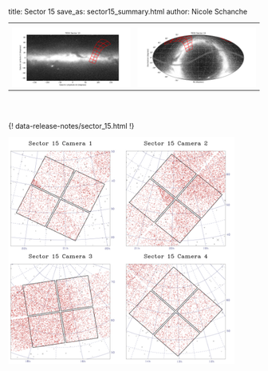 title: Sector 15
save_as: sector15_summary.html
author: Nicole Schanche


<table>
  <tr>
    <th colspan="2" ></th>
  </tr>
  <tr>
    <td width="50%" style = "text-align: center;">
          <img class="img-responsive" style="max-width:100%;" src="images/sector-plots/tess_galactic_sector_015.png"> 
    </td>
    <td width="50%" style = "text-align: center;">
          <img class="img-responsive" style="max-width:100%;" src="images/sector-plots/tess_icrs_sector_015.png">
    </td>
  </tr>
</table>
<br></br>





{! data-release-notes/sector_15.html !}

<img class="img-responsive" style="max-width:90%;" src="images/sector-plots/sector-plots.015.jpeg">